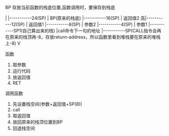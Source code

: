 BP 存放当前函数的栈底位置,函数调用时，要保存到栈底

  |
  |-----------24(SP)
  | BP(原来的栈底)
  |-----------16(SP)
  | 返回值2
高|-----------12(SP)
  | 返回值1
  |-----------8(SP)
  | 参数2
  |-----------4(SP)
  | 参数1
  |-----------SP1(自己算出来的栈)
  |call命令下一句的地址
  |-----------SP(CALL指令会再在原来的栈顶再-8，存放return-address，所以函数里看到堆栈要在原来的堆栈上-8)
  V

函数
   1. 取参数
   2. 运行代码
   3. 放返回值
   4. RET

调用函数
   1. 先设置栈空间(参数+返回值+SP(8))
   2. call 
   3. 取返回值
   4. 放回原来的栈顶位置到BP
   5. 回退栈空间
   
